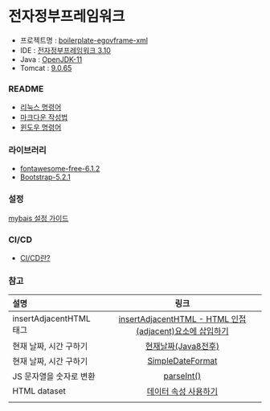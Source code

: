 # 전자정부프레임워크
* 프로젝트명 : [boilerplate-egovframe-xml](https://github.com/leedokchidok19/boilerplate-egovframe-xml)
* IDE : [전자정부프레임워크 3.10](https://www.egovframe.go.kr/home/sub.do?menuNo=41)
* Java : [OpenJDK-11](https://jdk.java.net/java-se-ri/11)
* Tomcat : [9.0.65](https://tomcat.apache.org/download-90.cgi#9.0.65)

### README
* [리눅스 명령어](/readme/command-linux.md)
* [마크다운 작성법](/readme/markdown.md)
* [윈도우 명령어](/readme/command-window.md)

### 라이브러리
* [fontawesome-free-6.1.2](https://fontawesome.com/start)
* [Bootstrap-5.2.1](https://getbootstrap.com/docs/5.2/getting-started/download/)

### 설정
[mybais 설정 가이드](https://www.egovframe.go.kr/wiki/doku.php?id=egovframework:rte2:psl:dataaccess:mybatisguide)

### CI/CD
* [CI/CD란?](https://seosh817.tistory.com/104)

### 참고
|					설명			|										   링크													|
|:------------------------------|:---------------------------------------------------------------------------------------------:|
|	insertAdjacentHTML 태그		|		[insertAdjacentHTML - HTML 인접(adjacent)요소에 삽입하기](https://webclub.tistory.com/535)	|
|	현재 날짜, 시간 구하기			|		[현재날짜(Java8전후)](https://hianna.tistory.com/607)										|
|	현재 날짜, 시간 구하기			|		[SimpleDateFormat](https://the-illusionist.me/41)										|
|	JS 문자열을 숫자로 변환			|		[parseInt()](https://developer.mozilla.org/ko/docs/Web/JavaScript/Reference/Global_Objects/parseInt#%EB%8D%94_%EC%97%84%EA%B2%A9%ED%95%9C_%ED%8C%8C%EC%8B%B1_%ED%95%A8%EC%88%98)	|
|	HTML dataset				|		[데이터 속성 사용하기](https://developer.mozilla.org/ko/docs/Learn/HTML/Howto/Use_data_attributes)	|
|								|		[]()									|

